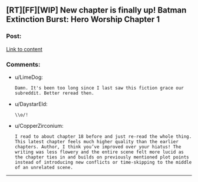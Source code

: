 ## [RT][FF][WIP] New chapter is finally up! Batman Extinction Burst: Hero Worship Chapter 1

### Post:

[Link to content](https://www.fanfiction.net/s/12275245/22/Batman-Extinction-Burst)

### Comments:

- u/LimeDog:
  ```
  Damn. It's been too long since I last saw this fiction grace our subreddit. Better reread then.
  ```

- u/DaystarEld:
  ```
  \\o/!
  ```

- u/CopperZirconium:
  ```
  I read to about chapter 18 before and just re-read the whole thing. This latest chapter feels much higher quality than the earlier chapters. Author, I think you’ve improved over your hiatus! The writing was less flowery and the entire scene felt more lucid as the chapter ties in and builds on previously mentioned plot points instead of introducing new conflicts or time-skipping to the middle of an unrelated scene.
  ```

---

